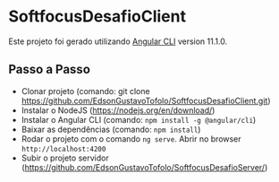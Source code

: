 # SoftfocusDesafioClient

Este projeto foi gerado utilizando [Angular CLI](https://github.com/angular/angular-cli) version 11.1.0.

## Passo a Passo

* Clonar projeto (comando: git clone https://github.com/EdsonGustavoTofolo/SoftfocusDesafioClient.git)
* Instalar o NodeJS (https://nodejs.org/en/download/)
* Instalar o Angular CLI (comando: `npm install -g @angular/cli`)
* Baixar as dependências (comando: `npm install`)
* Rodar o projeto com o comando `ng serve`. Abrir no browser `http://localhost:4200`
* Subir o projeto servidor (https://github.com/EdsonGustavoTofolo/SoftfocusDesafioServer/)
